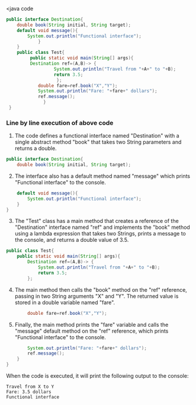 <java code</h3>

```java
public interface Destination{
	double book(String initial, String target);
	default void message(){
	    System.out.println("Functional interface");
            }
    }
	public class Test{
	     public static void main(String[] args){
 	     Destination ref=(A,B)-> {
                  System.out.println("Travel from "+A+" to "+B);
                  return 3.5;
                   };
            double fare=ref.book("X","Y");
            System.out.println("Fare: "+fare+" dollars");
            ref.message();
              }
 }
```
<h3>Line by line execution of above code</h3>

1. The code defines a functional interface named "Destination" with a single abstract method "book" that takes two String parameters and returns a double.

```java
public interface Destination{
    double book(String initial, String target);
```

2. The interface also has a default method named "message" which prints "Functional interface" to the console.

```java
    default void message(){
        System.out.println("Functional interface");
    }
}
```

3. The "Test" class has a main method that creates a reference of the "Destination" interface named "ref" and implements the "book" method using a lambda expression that takes two Strings, prints a message to the console, and returns a double value of 3.5.

```java
public class Test{
    public static void main(String[] args){
        Destination ref=(A,B)-> {
            System.out.println("Travel from "+A+" to "+B);
            return 3.5;
        };
```

4. The main method then calls the "book" method on the "ref" reference, passing in two String arguments "X" and "Y". The returned value is stored in a double variable named "fare".

```java
        double fare=ref.book("X","Y");
```

5. Finally, the main method prints the "fare" variable and calls the "message" default method on the "ref" reference, which prints "Functional interface" to the console.

```java
        System.out.println("Fare: "+fare+" dollars");
        ref.message();
    }
}
```

When the code is executed, it will print the following output to the console:

```vbnet
Travel from X to Y
Fare: 3.5 dollars
Functional interface
```
